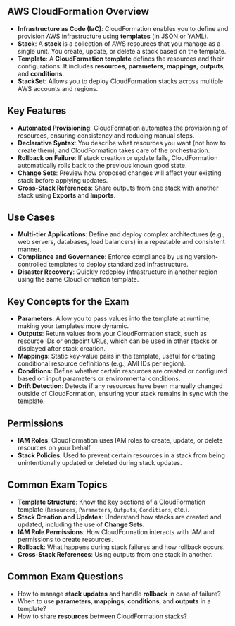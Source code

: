 ## AWS CloudFormation Overview
- **Infrastructure as Code (IaC)**: CloudFormation enables you to define and provision AWS infrastructure using **templates** (in JSON or YAML).
- **Stack**: A **stack** is a collection of AWS resources that you manage as a single unit. You create, update, or delete a stack based on the template.
- **Template**: A **CloudFormation template** defines the resources and their configurations. It includes **resources**, **parameters**, **mappings**, **outputs**, and **conditions**.
- **StackSet**: Allows you to deploy CloudFormation stacks across multiple AWS accounts and regions.

## Key Features
- **Automated Provisioning**: CloudFormation automates the provisioning of resources, ensuring consistency and reducing manual steps.
- **Declarative Syntax**: You describe what resources you want (not how to create them), and CloudFormation takes care of the orchestration.
- **Rollback on Failure**: If stack creation or update fails, CloudFormation automatically rolls back to the previous known good state.
- **Change Sets**: Preview how proposed changes will affect your existing stack before applying updates.
- **Cross-Stack References**: Share outputs from one stack with another stack using **Exports** and **Imports**.

## Use Cases
- **Multi-tier Applications**: Define and deploy complex architectures (e.g., web servers, databases, load balancers) in a repeatable and consistent manner.
- **Compliance and Governance**: Enforce compliance by using version-controlled templates to deploy standardized infrastructure.
- **Disaster Recovery**: Quickly redeploy infrastructure in another region using the same CloudFormation template.

## Key Concepts for the Exam
- **Parameters**: Allow you to pass values into the template at runtime, making your templates more dynamic.
- **Outputs**: Return values from your CloudFormation stack, such as resource IDs or endpoint URLs, which can be used in other stacks or displayed after stack creation.
- **Mappings**: Static key-value pairs in the template, useful for creating conditional resource definitions (e.g., AMI IDs per region).
- **Conditions**: Define whether certain resources are created or configured based on input parameters or environmental conditions.
- **Drift Detection**: Detects if any resources have been manually changed outside of CloudFormation, ensuring your stack remains in sync with the template.

## Permissions
- **IAM Roles**: CloudFormation uses IAM roles to create, update, or delete resources on your behalf.
- **Stack Policies**: Used to prevent certain resources in a stack from being unintentionally updated or deleted during stack updates.

## Common Exam Topics
- **Template Structure**: Know the key sections of a CloudFormation template (`Resources`, `Parameters`, `Outputs`, `Conditions`, etc.).
- **Stack Creation and Updates**: Understand how stacks are created and updated, including the use of **Change Sets**.
- **IAM Role Permissions**: How CloudFormation interacts with IAM and permissions to create resources.
- **Rollback**: What happens during stack failures and how rollback occurs.
- **Cross-Stack References**: Using outputs from one stack in another.

## Common Exam Questions
- How to manage **stack updates** and handle **rollback** in case of failure?
- When to use **parameters**, **mappings**, **conditions**, and **outputs** in a template?
- How to share **resources** between CloudFormation stacks?
